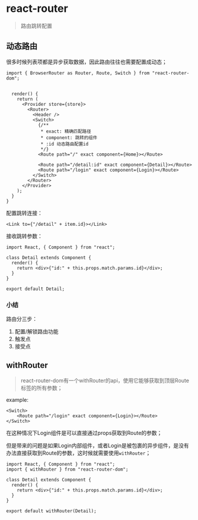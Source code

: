 # react-router

>  路由跳转配置



## 动态路由

很多时候列表项都是异步获取数据，因此路由往往也需要配置成动态；

```tsx
import { BrowserRouter as Router, Route, Switch } from "react-router-dom";


  render() {
    return (
      <Provider store={store}>
        <Router>
          <Header />
          <Switch>
            {/**
             * exact: 精确匹配路径
             * component: 跳转的组件
             * :id 动态路由配置id
             */}
            <Route path="/" exact component={Home}></Route>
              
            <Route path="/detail:id" exact component={Detail}></Route>
            <Route path="/login" exact component={Login}></Route>
          </Switch>
        </Router>
      </Provider>
    );
  }
}
```



配置跳转连接：

```tsx
<Link to={"/detail" + item.id}></Link>
```

接收跳转参数：

```tsx
import React, { Component } from "react";

class Detail extends Component {
  render() {
    return <div>{"id:" + this.props.match.params.id}</div>;
  }
}

export default Detail;
```



### 小结

路由分三步：

1. 配置/解锁路由功能
2. 触发点
3. 接受点



## withRouter

> react-router-dom有一个withRouter的api，使用它能够获取到顶层Route标签的所有参数；



example:

```tsx
<Switch>
    <Route path="/login" exact component={Login}></Route>
</Switch>
```

在这种情况下Login组件是可以直接通过props获取到Route的参数；

但是带来的问题是如果Login内部组件，或者Login是被包裹的异步组件，是没有办法直接获取到Route的参数，这时候就需要使用`withRouter`；

```tsx
import React, { Component } from "react";
import { withRouter } from "react-router-dom";

class Detail extends Component {
  render() {
    return <div>{"id:" + this.props.match.params.id}</div>;
  }
}

export default withRouter(Detail);
```

